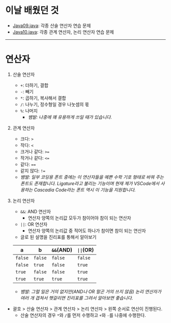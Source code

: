 # 이날 배웠던 것

- [Java09.java](/221011-_JAVA/221019/javastudy56/javastudy/src/javastudy/Java09.java): 각종 산술 연산자 연습 문제
- [Java10.java](/221011-_JAVA/221019/javastudy56/javastudy/src/javastudy/Java10.java): 각종 관계 연산자, 논리 연산자 연습 문제

---

# 연산자

1. 산술 연산자
    - `+`: 더하기, 결합
    - `-`: 빼기
    - `*`: 곱하기, 복사해서 결합
    - `/`: 나누기, 정수형일 경우 나눗셈의 몫
    - `%`: 나머지
        - *뱀발: 나중에 꽤 유용하게 쓰일 때가 있습니다.*
2. 관계 연산자
    - 크다: `>`
    - 작다: `<`
    - 크거나 같다: `>=`
    - 작거나 같다: `<=`
    - 같다: `==`
    - 같지 않다: `!=`
    - *뱀발: 일부 코딩용 폰트 중에는 이 연산자들을 예쁜 수학 기호 형태로 바꿔 주는 폰트도 존재합니다. Ligature라고 불리는 기능이며 현재 제가 VSCode에서 사용하는 Cascadia Code라는 폰트 역시 이 기능을 지원합니다.*
3. 논리 연산자
    - `&&`: AND 연산자
        - 연산자 양쪽의 논리값 모두가 참이어야 참이 되는 연산자
    - `||`: OR 연산자
        - 연산자 양쪽의 논리값 중 적어도 하나가 참이면 참이 되는 연산자
    - 글로 된 설명을 진리표를 통해서 알아보기

    | a | b | `&&`(AND) | `\|\|`(OR) |
    |---|---|---|---|
    | `false` | `false` | `false` | `false` |
    | `false` | `true` | `false` | `true` |
    | `true` | `false` | `false` | `true` |
    | `true` | `true` | `true` | `true` |

    - *뱀발: 그럴 일은 거의 없지만(AND나 OR 말곤 거의 쓰지 않음) 논리 연산자가 여러 개 겹쳐서 헷갈리면 진리표를 그려서 알아보면 좋습니다.*

- 괄호 > 산술 연산자 > 관계 연산자 > 논리 연산자 > 왼쪽 순서로 연산이 진행된다.
    - 산술 연산자의 경우 `*`와 `/`를 먼저 수행하고 `+`와 `-`를 나중에 수행한다.